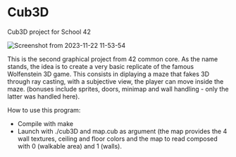 # Cub3D
Cub3D project for School 42

![Screenshot from 2023-11-22 11-53-54](https://github.com/jlupito/Cub3D/assets/113239012/4db3a1b4-2216-4e04-a35d-7249ab59cff7)

This is the second graphical project from 42 common core.
As the name stands, the idea is to create a very basic replicate of the famous Wolfenstein 3D game.
This consists in diplaying a maze that fakes 3D through ray casting,
with a subjective view, the player can move inside the maze.
(bonuses include sprites, doors, minimap and wall handling - only the latter was handled here).

How to use this program:
- Compile with make
- Launch with ./cub3D and map.cub as argument
 (the map provides the 4 wall textures, ceiling and floor colors and the map to read
  composed with 0 (walkable area) and 1 (walls).


